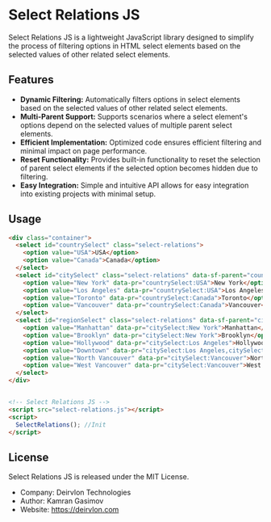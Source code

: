 # Select Relations JS

Select Relations JS is a lightweight JavaScript library designed to simplify the process of filtering options in HTML select elements based on the selected values of other related select elements.

## Features

- **Dynamic Filtering:** Automatically filters options in select elements based on the selected values of other related select elements.
- **Multi-Parent Support:** Supports scenarios where a select element's options depend on the selected values of multiple parent select elements.
- **Efficient Implementation:** Optimized code ensures efficient filtering and minimal impact on page performance.
- **Reset Functionality:** Provides built-in functionality to reset the selection of parent select elements if the selected option becomes hidden due to filtering.
- **Easy Integration:** Simple and intuitive API allows for easy integration into existing projects with minimal setup.


## Usage

```html
<div class="container">
  <select id="countrySelect" class="select-relations">
    <option value="USA">USA</option>
    <option value="Canada">Canada</option>
  </select>
  <select id="citySelect" class="select-relations" data-sf-parent="countrySelect">
    <option value="New York" data-pr="countrySelect:USA">New York</option>
    <option value="Los Angeles" data-pr="countrySelect:USA">Los Angeles</option>
    <option value="Toronto" data-pr="countrySelect:Canada">Toronto</option>
    <option value="Vancouver" data-pr="countrySelect:Canada">Vancouver</option>
  </select>
  <select id="regionSelect" class="select-relations" data-sf-parent="citySelect">
    <option value="Manhattan" data-pr="citySelect:New York">Manhattan</option>
    <option value="Brooklyn" data-pr="citySelect:New York">Brooklyn</option>
    <option value="Hollywood" data-pr="citySelect:Los Angeles">Hollywood</option>
    <option value="Downtown" data-pr="citySelect:Los Angeles,citySelect:Toronto">Downtown</option>
    <option value="North Vancouver" data-pr="citySelect:Vancouver">North Vancouver</option>
    <option value="West Vancouver" data-pr="citySelect:Vancouver">West Vancouver</option>
  </select>
</div>


<!-- Select Relations JS -->
<script src="select-relations.js"></script>
<script>
  SelectRelations(); //Init
</script>
```

## License

Select Relations JS is released under the MIT License.
- Company: Deirvlon Technologies
- Author: Kamran Gasimov
- Website: https://deirvlon.com
